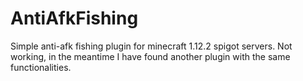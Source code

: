# AntiAfkFishing
Simple anti-afk fishing plugin for minecraft 1.12.2 spigot servers. Not working, in the meantime I have found another plugin with the same functionalities.
